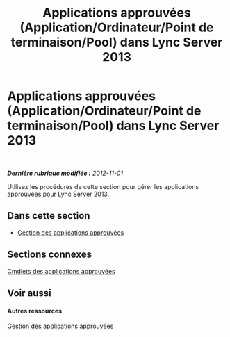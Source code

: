 ﻿---
title: Applications approuvées (Application/Ordinateur/Point de terminaison/Pool) dans Lync Server 2013
TOCTitle: Applications approuvées (Application/Ordinateur/Point de terminaison/Pool) dans Lync Server 2013
ms:assetid: 5ec751df-1697-4739-b9e6-f7e23d8c6d54
ms:mtpsurl: https://technet.microsoft.com/fr-fr/library/JJ688073(v=OCS.15)
ms:contentKeyID: 49891370
ms.date: 05/20/2016
mtps_version: v=OCS.15
ms.translationtype: HT
---

# Applications approuvées (Application/Ordinateur/Point de terminaison/Pool) dans Lync Server 2013

 

_**Dernière rubrique modifiée :** 2012-11-01_

Utilisez les procédures de cette section pour gérer les applications approuvées pour Lync Server 2013.

## Dans cette section

  - [Gestion des applications approuvées](lync-server-2013-managing-trusted-applications.md)

## Sections connexes

[Cmdlets des applications approuvées](https://docs.microsoft.com/en-us/powershell/module/skype/?view=skype-ps)

## Voir aussi

#### Autres ressources

[Gestion des applications approuvées](lync-server-2013-managing-trusted-applications.md)

